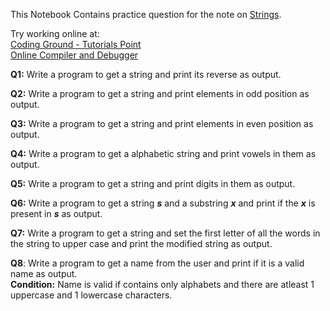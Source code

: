 This Notebook Contains practice question for the note on [Strings](DS_Strings.ipynb).

Try working online at:  
[Coding Ground - Tutorials Point](https://www.tutorialspoint.com/execute_python3_online.php)  
[Online Compiler and Debugger](https://www.onlinegdb.com/online_python_compiler)

**Q1:** Write a program to get a string and print its reverse as output.

**Q2:** Write a program to get a string and print elements in odd position as output.

**Q3:** Write a program to get a string and print elements in even position as output.

**Q4:** Write a program to get a alphabetic string and print vowels in them as output.

**Q5:** Write a program to get a string and print digits in them as output.

**Q6:** Write a program to get a string ***s*** and a substring ***x*** and print if the ***x*** is present in ***s*** as output.

**Q7:** Write a program to get a string and set the first letter of all the words in the string to upper case and print the modified string as output.

**Q8**: Write a program to get a name from the user and print if it is a valid name as output.  
**Condition:** Name is valid if contains only alphabets and there are atleast 1 uppercase and 1 lowercase characters.
